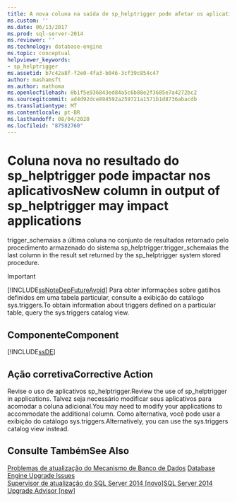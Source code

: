 ```yaml
---
title: A nova coluna na saída de sp_helptrigger pode afetar os aplicativos | Microsoft Docs
ms.custom: ''
ms.date: 06/13/2017
ms.prod: sql-server-2014
ms.reviewer: ''
ms.technology: database-engine
ms.topic: conceptual
helpviewer_keywords:
- sp_helptrigger
ms.assetid: b7c42a8f-f2e0-4fa3-b046-3cf39c854c47
author: mashamsft
ms.author: mathoma
ms.openlocfilehash: 0b1f5e936843ed84a5c6b88e2f3685e7a4272bc2
ms.sourcegitcommit: ad4d92dce894592a259721a1571b1d8736abacdb
ms.translationtype: MT
ms.contentlocale: pt-BR
ms.lasthandoff: 08/04/2020
ms.locfileid: "87582760"
---
```

# <a name="new-column-in-output-of-sp_helptrigger-may-impact-applications"></a><span data-ttu-id="757ac-102">Coluna nova no resultado do sp_helptrigger pode impactar nos aplicativos</span><span class="sxs-lookup"><span data-stu-id="757ac-102">New column in output of sp_helptrigger may impact applications</span></span>
  <span data-ttu-id="757ac-103">trigger_schemaias a última coluna no conjunto de resultados retornado pelo procedimento armazenado do sistema sp_helptrigger.</span><span class="sxs-lookup"><span data-stu-id="757ac-103">trigger_schemaias the last column in the result set returned by the sp_helptrigger system stored procedure.</span></span>  
  
> [!IMPORTANT]  
>  [!INCLUDE[ssNoteDepFutureAvoid](../../includes/ssnotedepfutureavoid-md.md)] <span data-ttu-id="757ac-104">Para obter informações sobre gatilhos definidos em uma tabela particular, consulte a exibição do catálogo sys.triggers.</span><span class="sxs-lookup"><span data-stu-id="757ac-104">To obtain information about triggers defined on a particular table, query the sys.triggers catalog view.</span></span>  
  
## <a name="component"></a><span data-ttu-id="757ac-105">Componente</span><span class="sxs-lookup"><span data-stu-id="757ac-105">Component</span></span>  
 [!INCLUDE[ssDE](../../includes/ssde-md.md)]  
  
## <a name="corrective-action"></a><span data-ttu-id="757ac-106">Ação corretiva</span><span class="sxs-lookup"><span data-stu-id="757ac-106">Corrective Action</span></span>  
 <span data-ttu-id="757ac-107">Revise o uso de aplicativos sp_helptrigger.</span><span class="sxs-lookup"><span data-stu-id="757ac-107">Review the use of sp_helptrigger in applications.</span></span> <span data-ttu-id="757ac-108">Talvez seja necessário modificar seus aplicativos para acomodar a coluna adicional.</span><span class="sxs-lookup"><span data-stu-id="757ac-108">You may need to modify your applications to accommodate the additional column.</span></span> <span data-ttu-id="757ac-109">Como alternativa, você pode usar a exibição do catálogo sys.triggers.</span><span class="sxs-lookup"><span data-stu-id="757ac-109">Alternatively, you can use the sys.triggers catalog view instead.</span></span>  
  
## <a name="see-also"></a><span data-ttu-id="757ac-110">Consulte Também</span><span class="sxs-lookup"><span data-stu-id="757ac-110">See Also</span></span>  
 <span data-ttu-id="757ac-111">[Problemas de atualização do Mecanismo de Banco de Dados](../../../2014/sql-server/install/database-engine-upgrade-issues.md) </span><span class="sxs-lookup"><span data-stu-id="757ac-111">[Database Engine Upgrade Issues](../../../2014/sql-server/install/database-engine-upgrade-issues.md) </span></span>  
 [<span data-ttu-id="757ac-112">Supervisor de atualização do SQL Server 2014 &#91;novo&#93;</span><span class="sxs-lookup"><span data-stu-id="757ac-112">SQL Server 2014 Upgrade Advisor &#91;new&#93;</span></span>](sql-server-2014-upgrade-advisor.md)  
  
  
